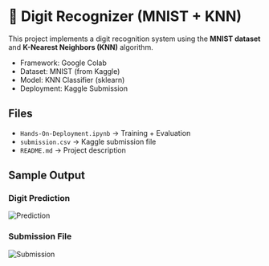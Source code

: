 # 🧠 Digit Recognizer (MNIST + KNN)

This project implements a digit recognition system using the **MNIST dataset** 
and **K-Nearest Neighbors (KNN)** algorithm.  

- Framework: Google Colab  
- Dataset: MNIST (from Kaggle)  
- Model: KNN Classifier (sklearn)  
- Deployment: Kaggle Submission  

## Files
- `Hands-On-Deployment.ipynb` → Training + Evaluation
- `submission.csv` → Kaggle submission file
- `README.md` → Project description

## Sample Output

### Digit Prediction
![Prediction](screenshots/prediction.png)

### Submission File
![Submission](screenshots/submission_file.png)
